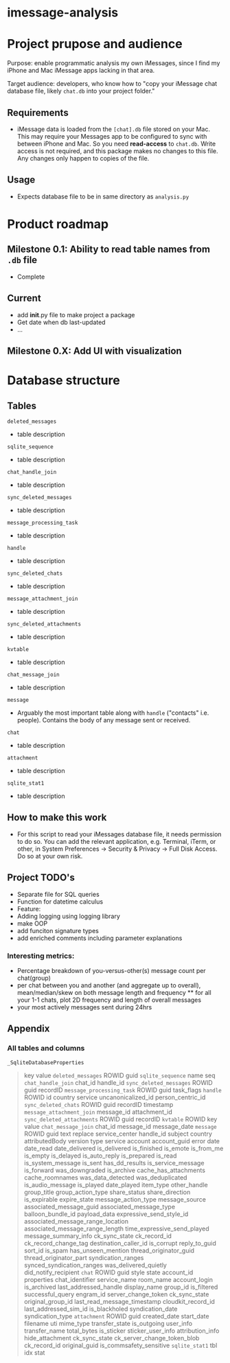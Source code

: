 # imessage-analysis

# Project prupose and audience

Purpose: enable programmatic analysis my own iMessages, since I find my iPhone and Mac iMessage apps lacking in that area.

Target audience: developers, who know how to "copy your iMessage chat database file, likely `chat.db` into your project folder."

## Requirements

* iMessage data is loaded from the `[chat].db` file stored on your Mac. This may require your Messages app to be configured to sync with between iPhone and Mac. So you need **read-access** to `chat.db`. Write access is not required, and this package makes no changes to this file. Any changes only happen to copies of the file.

## Usage

* Expects database file to be in same directory as `analysis.py`

# Product roadmap

## Milestone 0.1: Ability to read table names from `.db` file

* Complete

## Current
* add __init__.py file to make project a package
* Get date when db last-updated
* ...

## Milestone 0.X: Add UI with visualization

# Database structure

## Tables
`deleted_messages`

* table description

`sqlite_sequence`

* table description

`chat_handle_join`

* table description

`sync_deleted_messages`

* table description

`message_processing_task`

* table description

`handle`

* table description

`sync_deleted_chats`

* table description

`message_attachment_join`

* table description

`sync_deleted_attachments`

* table description

`kvtable`

* table description

`chat_message_join`

* table description

`message`

* Arguably the most important table along with `handle` ("contacts" i.e. people). Contains the body of any message sent or received. 

`chat`

* table description

`attachment`

* table description

`sqlite_stat1`

* table description

## How to make this work

* For this script to read your iMessages database file, it needs permission to do so. You can add the relevant application, e.g. Terminal, iTerm, or other, in System Preferences -> Security & Privacy -> Full Disk Access. Do so at your own risk.


## Project TODO's
* Separate file for SQL queries
* Function for datetime calculus
* Feature: 
* Adding logging using logging library
* make OOP
* add funciton signature types
* add enriched comments including parameter explanations

### Interesting metrics:
* Percentage breakdown of you-versus-other(s) message count per chat(group)
* per chat between you and another (and aggregate up to overall), mean/median/skew on both message length and frequency
** for all your 1-1 chats, plot 2D frequency and length of overall messages
* your most actively messages sent during 24hrs


## Appendix

### All tables and columns

`_SqliteDatabaseProperties`
> key
> value
`deleted_messages`
> ROWID
> guid
`sqlite_sequence`
> name
> seq
`chat_handle_join`
> chat_id
> handle_id
`sync_deleted_messages`
> ROWID
> guid
> recordID
`message_processing_task`
> ROWID
> guid
> task_flags
`handle`
> ROWID
> id
> country
> service
> uncanonicalized_id
> person_centric_id
`sync_deleted_chats`
> ROWID
> guid
> recordID
> timestamp
`message_attachment_join`
> message_id
> attachment_id
`sync_deleted_attachments`
> ROWID
> guid
> recordID
`kvtable`
> ROWID
> key
> value
`chat_message_join`
> chat_id
> message_id
> message_date
`message`
> ROWID
> guid
> text
> replace
> service_center
> handle_id
> subject
> country
> attributedBody
> version
> type
> service
> account
> account_guid
> error
> date
> date_read
> date_delivered
> is_delivered
> is_finished
> is_emote
> is_from_me
> is_empty
> is_delayed
> is_auto_reply
> is_prepared
> is_read
> is_system_message
> is_sent
> has_dd_results
> is_service_message
> is_forward
> was_downgraded
> is_archive
> cache_has_attachments
> cache_roomnames
> was_data_detected
> was_deduplicated
> is_audio_message
> is_played
> date_played
> item_type
> other_handle
> group_title
> group_action_type
> share_status
> share_direction
> is_expirable
> expire_state
> message_action_type
> message_source
> associated_message_guid
> associated_message_type
> balloon_bundle_id
> payload_data
> expressive_send_style_id
> associated_message_range_location
> associated_message_range_length
> time_expressive_send_played
> message_summary_info
> ck_sync_state
> ck_record_id
> ck_record_change_tag
> destination_caller_id
> is_corrupt
> reply_to_guid
> sort_id
> is_spam
> has_unseen_mention
> thread_originator_guid
> thread_originator_part
> syndication_ranges
> synced_syndication_ranges
> was_delivered_quietly
> did_notify_recipient
`chat`
> ROWID
> guid
> style
> state
> account_id
> properties
> chat_identifier
> service_name
> room_name
> account_login
> is_archived
> last_addressed_handle
> display_name
> group_id
> is_filtered
> successful_query
> engram_id
> server_change_token
> ck_sync_state
> original_group_id
> last_read_message_timestamp
> cloudkit_record_id
> last_addressed_sim_id
> is_blackholed
> syndication_date
> syndication_type
`attachment`
> ROWID
> guid
> created_date
> start_date
> filename
> uti
> mime_type
> transfer_state
> is_outgoing
> user_info
> transfer_name
> total_bytes
> is_sticker
> sticker_user_info
> attribution_info
> hide_attachment
> ck_sync_state
> ck_server_change_token_blob
> ck_record_id
> original_guid
> is_commsafety_sensitive
`sqlite_stat1`
> tbl
> idx
> stat